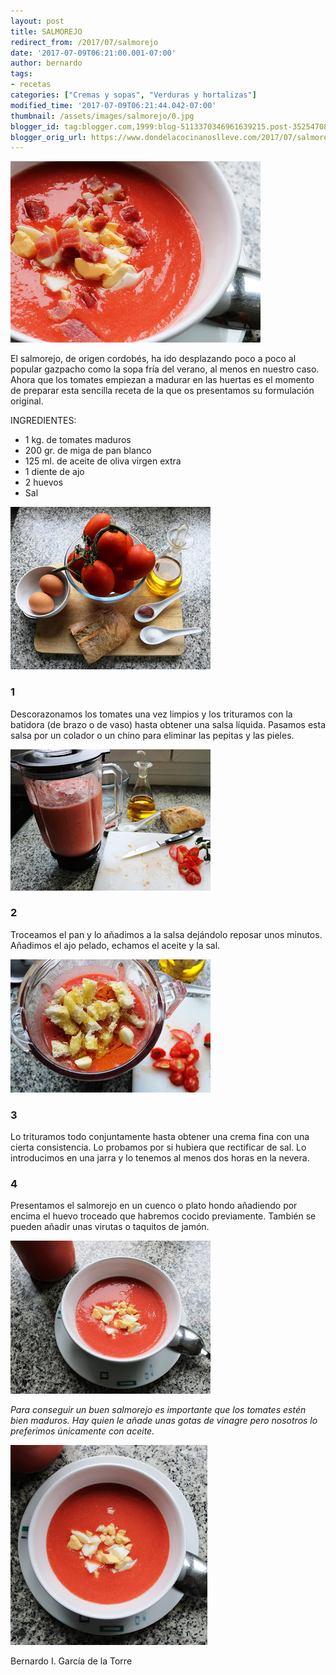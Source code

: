 ```yaml
---
layout: post
title: SALMOREJO
redirect_from: /2017/07/salmorejo
date: '2017-07-09T06:21:00.001-07:00'
author: bernardo
tags:
- recetas
categories: ["Cremas y sopas", "Verduras y hortalizas"]
modified_time: '2017-07-09T06:21:44.042-07:00'
thumbnail: /assets/images/salmorejo/0.jpg
blogger_id: tag:blogger.com,1999:blog-5113370346961639215.post-3525470818166756554
blogger_orig_url: https://www.dondelacocinanoslleve.com/2017/07/salmorejo.html
---
```


![](/assets/images/salmorejo/0.jpg)

  
El salmorejo, de origen cordobés, ha ido desplazando poco a poco al popular gazpacho como la sopa fría del verano, al menos en nuestro caso. Ahora que los tomates empiezan a madurar en las huertas es el momento de preparar esta sencilla receta de la que os presentamos su formulación original.  

INGREDIENTES:
* 1 kg. de tomates maduros
* 200 gr. de miga de pan blanco
* 125 ml. de aceite de oliva virgen extra
* 1 diente de ajo
* 2 huevos
* Sal  

![](/assets/images/salmorejo/1.jpg)

  

### 1

Descorazonamos los tomates una vez limpios y los trituramos con la batidora (de brazo o de vaso) hasta obtener una salsa líquida. Pasamos esta salsa por un colador o un chino para eliminar las pepitas y las pieles.  

![](/assets/images/salmorejo/2.jpg)

  

### 2

Troceamos el pan y lo añadimos a la salsa dejándolo reposar unos minutos. Añadimos el ajo pelado, echamos el aceite y la sal.  

![](/assets/images/salmorejo/3.jpg)

  

### 3

Lo trituramos todo conjuntamente hasta obtener una crema fina con una cierta consistencia. Lo probamos por si hubiera que rectificar de sal. Lo introducimos en una jarra y lo tenemos al menos dos horas en la nevera.  

### 4

Presentamos el salmorejo en un cuenco o plato hondo añadiendo por encima el huevo troceado que habremos cocido previamente. También se pueden añadir unas virutas o taquitos de jamón.  

![](/assets/images/salmorejo/4.jpg)

  
_Para conseguir un buen salmorejo es importante que los tomates estén bien maduros. Hay quien le añade unas gotas de vinagre pero nosotros lo preferimos únicamente con aceite._

![](/assets/images/salmorejo/5.jpg)

  
  
Bernardo I. García de la Torre
